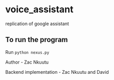 # voice_assistant
replication of google assistant

## To run the program

Run  ```python nexus.py ```

Author - Zac Nkuutu

Backend implementation - Zac Nkuutu and David



